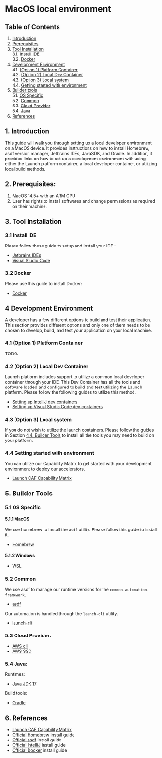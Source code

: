 # MacOS local environment
## **Table of Contents**
1. [Introduction](#1-introduction)
2. [Prerequisites](#2-prerequisites)
3. [Tool Installation](#3-tool-installation)  
  3.1. [Install IDE](#31-install-ide)  
  3.2. [Docker](#32-docker)
4. [Development Environment](#4-development-environment)  
  4.1. [(Option 1) Platform Container](#41-option-1-platform-container)  
  4.2. [(Option 2) Local Dev Container](#42-option-2-local-dev-container)  
  4.3. [(Option 3) Local system](#43-option-3-local-system)  
  4.4. [Getting started with environment](#44-getting-started-with-environment)  
5. [Builder tools](#5-builder-tools)  
  5.1. [OS Specific](#51-os-specific)  
  5.2. [Common](#52-common)  
  5.3. [Cloud Provider](#53-cloud-provider)  
  5.4. [Java](#54-java)
6. [References](#6-references)

## 1. **Introduction**
This guide will walk you through setting up a local developer environment on a MacOS device. It provides instructions on how to install Homebrew, asdf version manager, Jetbrains IDEs, JavaSDK, and Gradle. In addition, it provides links on how to set up a development environment with using either the Launch platform container, a local developer container, or utilizing local build methods. 

## 2. Prerequisites:
1. MacOS 14.5+ with an ARM CPU
2. User has rights to install softwares and change permissions as required on their machine.

## 3. Tool Installation

### 3.1 Install IDE
Please follow these guide to setup and install your IDE.:
- [Jetbrains IDEs](./../tools/jetbrains/README.md)
- [Visual Studio Code](./../tools/vscode/README.md)

### 3.2 Docker
Please use this guide to install Docker:
- [Docker](./../tools/docker/README.md)

## 4 Development Environment
A developer has a few different options to build and test their application. This section provides different options and only one of them needs to be chosen to develop, build, and test your application on your local machine.

### 4.1 (Option 1) Platform Container
TODO:

### 4.2 (Option 2) Local Dev Container
Launch platform includes support to utilize a common local developer container through your IDE. This Dev Container has all the tools and software loaded and configured to build and test utilizing the Launch platform. Please follow the following guides to utilize this method.

- [Setting up IntelliJ dev containers](./../../../development-environments/local/tools/intellij/dev-containers/README.md)
- [Setting up Visual Studio Code dev containers](./../../../development-environments/local/tools/vscode/dev-containers/README.md)

### 4.3 (Option 3) Local system
If you do not wish to utilize the launch containers. Please follow the guides in Section [4.4. Builder Tools](#44-builder-tools) to install all the tools you may need to build on your platform. 

### 4.4 Getting started with environment
You can utilize our Capability Matrix to get started with your development environment to deploy our accelerators. 
- [Launch CAF Capability Matrix](./../../../common-automation-framework/README.md)

## 5. **Builder Tools**

### 5.1 OS Specific
#### 5.1.1 MacOS
We use homebrew to install the `asdf` utility. Please follow this guide to install it.
- [Homebrew](./../tools/homebrew/README.md)

#### 5.1.2 Windows
- WSL

### 5.2 Common
We use asdf to manage our runtime versions for the `common-automation-framework`.
- [asdf](./../tools/asdf/README.md)

Our automation is handled through the `launch-cli` utility.
- [launch-cli]()

### 5.3 Cloud Provider:
- [AWS cli](./../tools/aws/cli/README.md)
- [AWS SSO](./../tools/aws/sso-login/README.md)

### 5.4 Java:
Runtimes:
- [Java JDK 17](./../tools/java/17/README.md)

Build tools:
- [Gradle](./../tools/gradle/README.md)

## 6. **References**
- [Launch CAF Capability Matrix](./../../../common-automation-framework/README.md)
- [Official Homebrew](https://brew.sh/) install guide
- [Official asdf](https://asdf-vm.com/guide/getting-started.html) install guide
- [Official IntelliJ](https://www.jetbrains.com/help/idea/installation-guide.html#-u36bwj_90) install guide
- [Official Docker](https://docs.docker.com/desktop/install/mac-install/) install guide